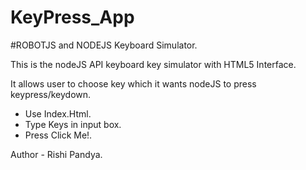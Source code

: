 # KeyPress_App
#ROBOTJS and NODEJS Keyboard Simulator.

This is the nodeJS API keyboard key simulator with HTML5 Interface. 

It allows user to choose key which it wants nodeJS to press keypress/keydown. 

* Use Index.Html.
* Type Keys in input box.
* Press Click Me!.

Author - Rishi Pandya.
